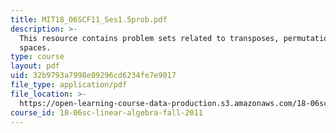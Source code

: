 ```yaml
---
title: MIT18_06SCF11_Ses1.5prob.pdf
description: >-
  This resource contains problem sets related to transposes, permutations,
  spaces.
type: course
layout: pdf
uid: 32b9793a7998e09296cd6234fe7e9017
file_type: application/pdf
file_location: >-
  https://open-learning-course-data-production.s3.amazonaws.com/18-06sc-linear-algebra-fall-2011/32b9793a7998e09296cd6234fe7e9017_MIT18_06SCF11_Ses1.5prob.pdf
course_id: 18-06sc-linear-algebra-fall-2011
---
```

